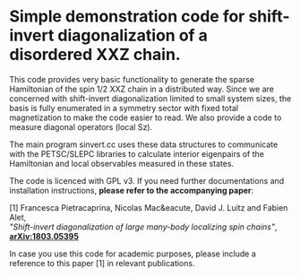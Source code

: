 Simple demonstration code for shift-invert diagonalization of a disordered XXZ chain.
=====================================================================================

This code provides very basic functionality to generate the sparse Hamiltonian of the spin 1/2 XXZ chain in a distributed way. 
Since we are concerned with shift-invert diagonalization limited to small system sizes, the basis is fully enumerated in a 
symmetry sector with fixed total magnetization to make the code easier to read. We also provide a code to measure diagonal operators (local Sz).

The main program sinvert.cc uses these data structures to communicate with the PETSC/SLEPC libraries to calculate interior eigenpairs of the Hamiltonian and local observables measured in these states.


The code is licenced with GPL v3. If you need further documentations and installation instructions, **please refer to the accompanying paper**:

[1] Francesca Pietracaprina, Nicolas Mac&eacute, David J. Luitz and Fabien Alet,    
*"Shift-invert diagonalization of large many-body localizing spin chains"*,     
**[arXiv:1803.05395](https://arxiv.org/abs/1803.05395)**

In case you use this code for academic purposes, please include a reference to this paper [1] in relevant publications.
